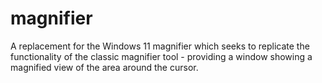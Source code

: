 # magnifier
A replacement for the Windows 11 magnifier which seeks to replicate the functionality of the classic magnifier tool - providing a window showing a magnified view of the area around the cursor.
